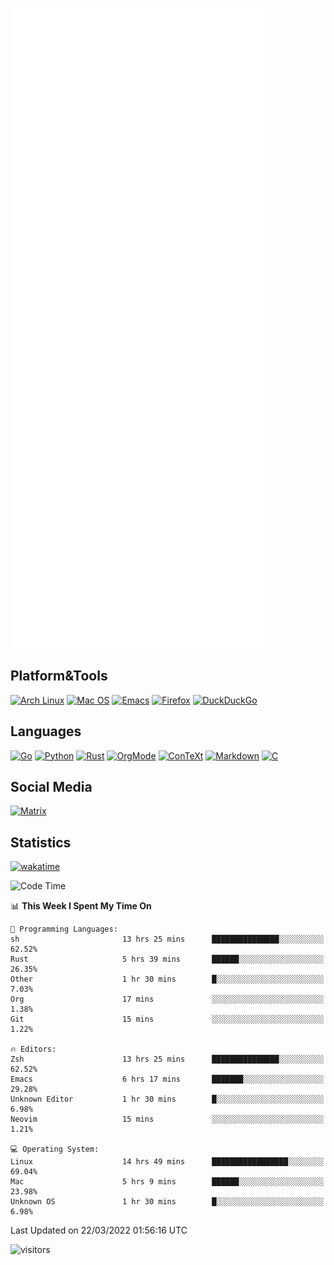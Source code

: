 ![Metrics](https://github.com/SteamedFish/SteamedFish/blob/master/github-metrics.svg)

## Platform&Tools

[![Arch Linux](https://img.shields.io/badge/ArchLinux-1793D1?logo=arch-linux&logoColor=fff&style=flat-square)](https://archlinux.org/)
[![Mac OS](https://img.shields.io/badge/MacOS-000000?style=flat-square&logo=macos&logoColor=F0F0F0)](https://www.apple.com/macos/)
[![Emacs](https://img.shields.io/badge/Emacs-%237F5AB6.svg?&style=flat-square&logo=gnu-emacs&logoColor=white)](https://www.gnu.org/software/emacs/)
[![Firefox](https://img.shields.io/badge/Firefox-FF7139?style=flat-square&logo=Firefox-Browser&logoColor=white)](https://firefox.com/)
[![DuckDuckGo](https://img.shields.io/badge/DuckDuckGo-DE5833?style=flat-square&logo=DuckDuckGo&logoColor=white)](https://duckduckgo.com/)

## Languages

[![Go](https://img.shields.io/badge/Golang-%2300ADD8.svg?style=flat-square&logo=go&logoColor=white)](https://golang.org/)
[![Python](https://img.shields.io/badge/Python-3670A0?style=flat-square&logo=python&logoColor=ffdd54)](https://www.python.org/)
[![Rust](https://img.shields.io/badge/Rust-%23000000.svg?style=flat-square&logo=rust&logoColor=white)](https://www.rust-lang.org/)
[![OrgMode](https://img.shields.io/badge/OrgMode-%23000000.svg?style=flat-square&logo=org&logoColor=white)](https://orgmode.org/)
[![ConTeXt](https://img.shields.io/badge/ConTeXt-%23008080.svg?style=flat-square&logo=latex&logoColor=white)](https://contextgarden.net/)
[![Markdown](https://img.shields.io/badge/MarkDown-%23000000.svg?style=flat-square&logo=markdown&logoColor=white)](https://daringfireball.net/projects/markdown/)
[![C](https://img.shields.io/badge/C-%2300599C.svg?style=flat-square&logo=c&logoColor=white)](https://www.iso.org/standard/74528.html)

## Social Media

[![Matrix](https://img.shields.io/badge/SteamedFish-2CA5E0?style=social&logo=matrix&logoColor=black)](https://matrix.to/#/@i:steamedfish.org)

## Statistics
[![wakatime](https://wakatime.com/badge/user/168280d6-fcf2-4b4f-ad3a-dc4612f35b38.svg)](https://wakatime.com/@168280d6-fcf2-4b4f-ad3a-dc4612f35b38)

<!--START_SECTION:waka-->
![Code Time](http://img.shields.io/badge/Code%20Time-1%2C676%20hrs%2043%20mins-blue)

📊 **This Week I Spent My Time On** 

```text
💬 Programming Languages: 
sh                       13 hrs 25 mins      ███████████████░░░░░░░░░░   62.52% 
Rust                     5 hrs 39 mins       ██████░░░░░░░░░░░░░░░░░░░   26.35% 
Other                    1 hr 30 mins        █░░░░░░░░░░░░░░░░░░░░░░░░   7.03% 
Org                      17 mins             ░░░░░░░░░░░░░░░░░░░░░░░░░   1.38% 
Git                      15 mins             ░░░░░░░░░░░░░░░░░░░░░░░░░   1.22%

🔥 Editors: 
Zsh                      13 hrs 25 mins      ███████████████░░░░░░░░░░   62.52% 
Emacs                    6 hrs 17 mins       ███████░░░░░░░░░░░░░░░░░░   29.28% 
Unknown Editor           1 hr 30 mins        █░░░░░░░░░░░░░░░░░░░░░░░░   6.98% 
Neovim                   15 mins             ░░░░░░░░░░░░░░░░░░░░░░░░░   1.21%

💻 Operating System: 
Linux                    14 hrs 49 mins      █████████████████░░░░░░░░   69.04% 
Mac                      5 hrs 9 mins        ██████░░░░░░░░░░░░░░░░░░░   23.98% 
Unknown OS               1 hr 30 mins        █░░░░░░░░░░░░░░░░░░░░░░░░   6.98%

```


 Last Updated on 22/03/2022 01:56:16 UTC
<!--END_SECTION:waka-->

![visitors](https://visitor-badge.laobi.icu/badge?page_id=SteamedFish.SteamedFish)
